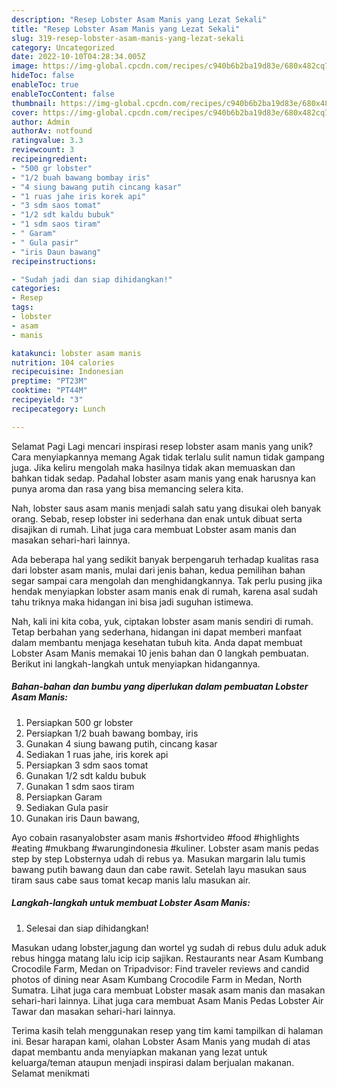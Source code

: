 ```yaml
---
description: "Resep Lobster Asam Manis yang Lezat Sekali"
title: "Resep Lobster Asam Manis yang Lezat Sekali"
slug: 319-resep-lobster-asam-manis-yang-lezat-sekali
category: Uncategorized
date: 2022-10-10T04:28:34.005Z
image: https://img-global.cpcdn.com/recipes/c940b6b2ba19d83e/680x482cq70/lobster-asam-manis-foto-resep-utama.jpg
hideToc: false
enableToc: true
enableTocContent: false
thumbnail: https://img-global.cpcdn.com/recipes/c940b6b2ba19d83e/680x482cq70/lobster-asam-manis-foto-resep-utama.jpg
cover: https://img-global.cpcdn.com/recipes/c940b6b2ba19d83e/680x482cq70/lobster-asam-manis-foto-resep-utama.jpg
author: Admin
authorAv: notfound
ratingvalue: 3.3
reviewcount: 3
recipeingredient:
- "500 gr lobster"
- "1/2 buah bawang bombay iris"
- "4 siung bawang putih cincang kasar"
- "1 ruas jahe iris korek api"
- "3 sdm saos tomat"
- "1/2 sdt kaldu bubuk"
- "1 sdm saos tiram"
- " Garam"
- " Gula pasir"
- "iris Daun bawang"
recipeinstructions:

- "Sudah jadi dan siap dihidangkan!"
categories:
- Resep
tags:
- lobster
- asam
- manis

katakunci: lobster asam manis 
nutrition: 104 calories
recipecuisine: Indonesian
preptime: "PT23M"
cooktime: "PT44M"
recipeyield: "3"
recipecategory: Lunch

---
```



Selamat Pagi Lagi mencari inspirasi resep lobster asam manis yang unik? Cara menyiapkannya memang Agak tidak terlalu sulit namun tidak gampang juga. Jika keliru mengolah maka hasilnya tidak akan memuaskan dan bahkan tidak sedap. Padahal lobster asam manis yang enak harusnya kan punya aroma dan rasa yang bisa memancing selera kita.


Nah, lobster saus asam manis menjadi salah satu yang disukai oleh banyak orang. Sebab, resep lobster ini sederhana dan enak untuk dibuat serta disajikan di rumah. Lihat juga cara membuat Lobster asam manis dan masakan sehari-hari lainnya.

Ada beberapa hal yang sedikit banyak berpengaruh terhadap kualitas rasa dari lobster asam manis, mulai dari jenis bahan, kedua pemilihan bahan segar sampai cara mengolah dan menghidangkannya. Tak perlu pusing jika hendak menyiapkan lobster asam manis enak di rumah, karena asal sudah tahu triknya maka hidangan ini bisa jadi suguhan istimewa.


Nah, kali ini kita coba, yuk, ciptakan lobster asam manis sendiri di rumah. Tetap berbahan yang sederhana, hidangan ini dapat memberi manfaat dalam membantu menjaga kesehatan tubuh kita. Anda dapat membuat Lobster Asam Manis memakai 10 jenis bahan dan 0 langkah pembuatan. Berikut ini langkah-langkah untuk menyiapkan hidangannya.

<!--inarticleads1-->

##### Bahan-bahan dan bumbu yang diperlukan dalam pembuatan Lobster Asam Manis:

1. Persiapkan 500 gr lobster
1. Persiapkan 1/2 buah bawang bombay, iris
1. Gunakan 4 siung bawang putih, cincang kasar
1. Sediakan 1 ruas jahe, iris korek api
1. Persiapkan 3 sdm saos tomat
1. Gunakan 1/2 sdt kaldu bubuk
1. Gunakan 1 sdm saos tiram
1. Persiapkan  Garam
1. Sediakan  Gula pasir
1. Gunakan iris Daun bawang,


Ayo cobain rasanyalobster asam manis #shortvideo #food #highlights #eating #mukbang #warungindonesia #kuliner. Lobster asam manis pedas step by step Lobsternya udah di rebus ya. Masukan margarin lalu tumis bawang putih bawang daun dan cabe rawit. Setelah layu masukan saus tiram saus cabe saus tomat kecap manis lalu masukan air. 

<!--inarticleads2-->

##### Langkah-langkah untuk membuat Lobster Asam Manis:


1. Selesai dan siap dihidangkan!

Masukan udang lobster,jagung dan wortel yg sudah di rebus dulu aduk aduk rebus hingga matang lalu icip icip sajikan. Restaurants near Asam Kumbang Crocodile Farm, Medan on Tripadvisor: Find traveler reviews and candid photos of dining near Asam Kumbang Crocodile Farm in Medan, North Sumatra. Lihat juga cara membuat Lobster masak asam manis dan masakan sehari-hari lainnya. Lihat juga cara membuat Asam Manis Pedas Lobster Air Tawar dan masakan sehari-hari lainnya. 

Terima kasih telah menggunakan resep yang tim kami tampilkan di halaman ini. Besar harapan kami, olahan Lobster Asam Manis yang mudah di atas dapat membantu anda menyiapkan makanan yang lezat untuk keluarga/teman ataupun menjadi inspirasi dalam berjualan makanan. Selamat menikmati
